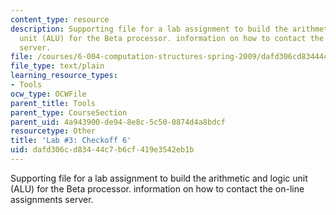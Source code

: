 ```yaml
---
content_type: resource
description: Supporting file for a lab assignment to build the arithmetic and logic
  unit (ALU) for the Beta processor. information on how to contact the on-line assignments
  server.
file: /courses/6-004-computation-structures-spring-2009/dafd306cd83444c7b6cf419e3542eb1b_lab3checkoff_6.jsim
file_type: text/plain
learning_resource_types:
- Tools
ocw_type: OCWFile
parent_title: Tools
parent_type: CourseSection
parent_uid: 4a943900-de94-8e8c-5c50-0874d4a8bdcf
resourcetype: Other
title: 'Lab #3: Checkoff 6'
uid: dafd306c-d834-44c7-b6cf-419e3542eb1b
---
```

Supporting file for a lab assignment to build the arithmetic and logic unit (ALU) for the Beta processor. information on how to contact the on-line assignments server.

